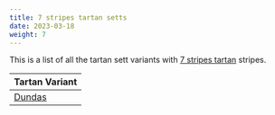 ```yaml
---
title: 7 stripes tartan setts
date: 2023-03-18
weight: 7
---
```

This is a list of all the tartan sett variants with [7 stripes tartan](/stripes/stripes7/) stripes.

| Tartan Variant |
|---------------|
| [Dundas](/tartans/k/8/db32/k24/dg48/dr2/dg4/k/4/)||
